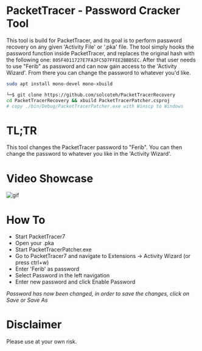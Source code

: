 # PacketTracer - Password Cracker Tool
This tool is build for PacketTracer, and its goal is to perform password recovery on any given 'Activity File' or '.pka' file.
The tool simply hooks the password function inside PacketTracer, and replaces the original hash with the following one: ``805F4011727E7FA3FC5D7FFEE2BBB5EC``.
After that user needs to use "Ferib" as password and can now gain access to the 'Activity Wizard'. From there you can change the password to whatever you'd like.

```bash
sudo apt install mono-devel mono-xbuild

└─$ git clone https://github.com/solcoteh/PacketTracerRecovery
cd PacketTracerRecovery && xbuild PacketTracerPatcher.csproj
# copy ./bin/Debug/PacketTracerPatcher.exe with Winscp to Windows  
```

# TL;TR
This tool changes the PacketTracer password to "Ferib".
You can then change the password to whatever you like in the 'Activity Wizard'.

# Video Showcase
![gif](https://github.com/ferib/PacketTracerRecovery/blob/master/img/showcase.gif?raw=true)

# How To
* Start PacketTracer7
* Open your .pka
* Start PacketTracerPatcher.exe
* Go to PacketTracer7 and navigate to Extensions -> Activity Wizard (or press ctrl+w)
* Enter 'Ferib' as password
* Select Password in the left navigation
* Enter new password and click Enable Password

*Password has now been changed, in order to save the changes, click on Save or Save As*

# Disclaimer
Please use at your own risk.

